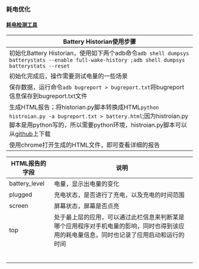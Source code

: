 ### 耗电优化
#### [耗电检测工具]()

|Battery Historian使用步骤|
|-------|
|初始化Battery Historian，使用如下两个adb命令`adb shell dumpsys batterystats --enable full-wake-history ;adb shell dumpsys batterystats --reset`|
|初始化完成后，操作需要测试电量的一些场景|
|保存数据，运行命令`adb bugreport > bugreport.txt`将bugreport信息保存到bugreport.txt文件|
|生成HTML报告；将historian.py脚本转换成HTML`python histroian.py -a bugreport.txt > battery.html`;因为histroian.py脚本是用python写的，所以需要python环境，histroian.py脚本可以从[github](https://github.com/google/battery-histroian)上下载|
|使用chrome打开生成的HTML文件，即可查看详细的报告|

|HTML报告的字段|说明|
|------|------|
|battery_level|电量，显示出电量的变化|
|plugged|充电状态，是否进行了充电，以及充电的时间范围|
|screen|屏幕状态，屏幕是否点亮|
|top|处于最上层的应用，可以通过此栏信息来判断某是哪个应用程序对手机电量的影响，同时也得到该应用的耗电量信息，同时也记录了应用启动和运行的时间|
|||
|||
|||
|||
|||
|||
